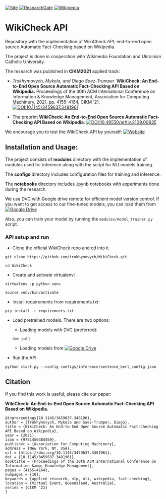 [![Site](https://img.shields.io/badge/WikiCheck-API-2ea44f?style=for-the-badge)](https://nli.wmflabs.org/)
[![ResearchGate](https://img.shields.io/badge/ResearchGate-00CCBB?style=for-the-badge&logo=ResearchGate&logoColor=white)](https://www.researchgate.net/publication/356246861_WikiCheck_An_End-to-end_Open_Source_Automatic_Fact-Checking_API_based_on_Wikipedia)
[![Wikipedia](https://img.shields.io/badge/Wikipedia-%23000000.svg?style=for-the-badge&logo=wikipedia&logoColor=white)](https://meta.wikimedia.org/wiki/Research:Implementing_a_prototype_for_Automatic_Fact_Checking_in_Wikipedia)
# WikiCheck API



Repository with the implementation of WikiCheck API, end-to-end open source Automatic Fact-Checking based on Wikipedia.

The project is done in cooperation with Wikimedia Foundation and Ukrainian Catholic University. 

The research was published in **CIKM2021** applied track:
- *Trokhymovych, Mykola, and Diego Saez-Trumper.* 
**WikiCheck: An End-to-End Open Source Automatic Fact-Checking API Based on Wikipedia.**
Proceedings of the 30th ACM International Conference on Information & Knowledge Management, 
Association for Computing Machinery, 2021, pp. 4155–4164, CIKM ’21.
[![DOI:10.1145/3459637.3481961](https://zenodo.org/badge/DOI/10.1145/3459637.3481961.svg)](https://dl.acm.org/doi/10.1145/3459637.3481961)

- The preprint **WikiCheck: An End-to-End Open Source Automatic Fact-Checking API Based on Wikipedia**: [![DOI:10.48550/arXiv.2109.00835](https://zenodo.org/badge/DOI/10.48550/arXiv.2109.00835.svg)](
https://doi.org/10.48550/arXiv.2109.00835)

We encourage you to test the WikiCheck API by yourself: [![Website](https://img.shields.io/website?style=flat-square&down_color=red&down_message=offline&label=WikiCheck&logo=WikiCheck&style=plastic&up_color=green&up_message=online&url=https%3A%2F%2Fnli.wmflabs.org%2F)](https://nli.wmflabs.org/)

## Installation and Usage: 
The project consists of **modules** directory with the implementation of modules 
used for inference along with the script for NLI models training. 

The **configs** directory includes configuration files for training and inference. 

The **notebooks** directory includes .ipynb notebooks with experiments done during the research.

We use DVC with Google drive remote for efficient model version control. 
If you want to get access to our fine-tuned models, you can load them from  [![Google Drive](https://img.shields.io/badge/Google%20Drive-4285F4?style=for-the-badge&logo=googledrive&logoColor=white)](https://drive.google.com/drive/folders/1ABnPliL2ouDX7vK9RpaUZLLawxPRRgyb?usp=sharing)


Also, you can train your model by running the ```modules/model_trainer.py``` script. 


### API setup and run

- Clone the official WikiCheck repo and cd into it 

```git clone https://github.com/trokhymovych/WikiCheck.git```

```cd WikiCheck```

- Create and activate virtualenv: 

```virtualenv -p python venv```

```source venv/bin/activate```

- Install requirements from  requirements.txt:

```pip install -r requirements.txt```

- Load pretrained models. There are two options: 
    - Loading models with DVC (preferred):

    ```dvc pull``` 
    
    - Loading models from [![Google Drive](https://img.shields.io/badge/Google%20Drive-4285F4?style=for-the-badge&logo=googledrive&logoColor=white)](https://drive.google.com/drive/folders/1ABnPliL2ouDX7vK9RpaUZLLawxPRRgyb?usp=sharing)

- Run the API:

```python start.py --config configs/inference/sentence_bert_config.json```


## Citation
If you find this work is useful, please cite our paper:

**WikiCheck: An End-to-End Open Source Automatic Fact-Checking API Based on Wikipedia.**
```
@inproceedings{10.1145/3459637.3481961,
author = {Trokhymovych, Mykola and Saez-Trumper, Diego},
title = {WikiCheck: An End-to-End Open Source Automatic Fact-Checking API Based on Wikipedia},
year = {2021},
isbn = {9781450384469},
publisher = {Association for Computing Machinery},
address = {New York, NY, USA},
url = {https://doi.org/10.1145/3459637.3481961},
doi = {10.1145/3459637.3481961},
booktitle = {Proceedings of the 30th ACM International Conference on Information &amp; Knowledge Management},
pages = {4155–4164},
numpages = {10},
keywords = {applied research, nlp, nli, wikipedia, fact-checking},
location = {Virtual Event, Queensland, Australia},
series = {CIKM '21}
}
```
